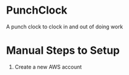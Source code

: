# PunchClock
A punch clock to clock in and out of doing work

# Manual Steps to Setup
1. Create a new AWS account
